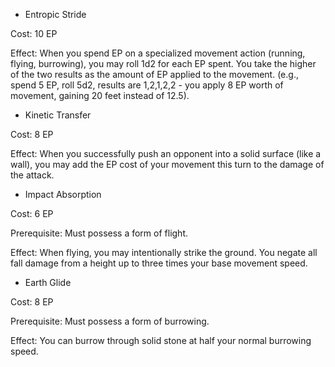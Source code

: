 - Entropic Stride

Cost: 10 EP

Effect: When you spend EP on a specialized movement action (running, flying, burrowing), you may roll 1d2 for each EP spent. You take the higher of the two results as the amount of EP applied to the movement. (e.g., spend 5 EP, roll 5d2, results are 1,2,1,2,2 - you apply 8 EP worth of movement, gaining 20 feet instead of 12.5).

- Kinetic Transfer

Cost: 8 EP

Effect: When you successfully push an opponent into a solid surface (like a wall), you may add the EP cost of your movement this turn to the damage of the attack.

- Impact Absorption

Cost: 6 EP

Prerequisite: Must possess a form of flight.

Effect: When flying, you may intentionally strike the ground. You negate all fall damage from a height up to three times your base movement speed.

- Earth Glide

Cost: 8 EP

Prerequisite: Must possess a form of burrowing.

Effect: You can burrow through solid stone at half your normal burrowing speed.